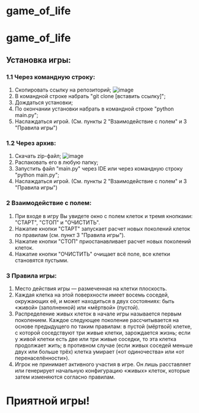 # game_of_life
# game_of_life
## Установка игры:

### 1.1 Через командную строку:

1) Скопировать ссылку на репозиторий;
![image](https://user-images.githubusercontent.com/113696995/206867588-e525501f-52b5-431a-87cd-2fe2d35a56e1.png)
2) В командной строке набрать "git clone [вставить ссылку]";
3) Дождаться установки;
4) По окончании установки набрать в командной строке "python main.py";
5) Наслаждаться игрой. (См. пункты 2 "Взаимодействие с полем" и 3 "Правила игры") 

### 1.2 Через архив:
1) Скачать zip-файл;
![image](https://user-images.githubusercontent.com/113696995/206867567-0a261607-693f-4b38-90b3-e82e7a65aee3.png)
2) Распаковать его в любую папку;
3) Запустить файл "main.py" через IDE или через командную строку "python main.py";
4) Наслаждаться игрой. (См. пункты 2 "Взаимодействие с полем" и 3 "Правила игры") 

### 2 Взаимодействие с полем:
1) При входе в игру Вы увидете окно с полем клеток и тремя кнопками: "СТАРТ", "СТОП" и "ОЧИСТИТЬ".
2)  Нажатие кнопки "СТАРТ" запускает расчет новых поколений клеток по правилам (см. пункт 3 "Правила игры").
3)  Нажатие кнопки "СТОП" приостанавливает расчет новых поколений клеток.
4)  Нажатие кнопки "ОЧИСТИТЬ" очищает всё поле, все клетки становятся пустыми.

### 3 Правила игры:
1) Место действия игры — размеченная на клетки плоскость.
2) Каждая клетка на этой поверхности имеет восемь соседей, окружающих её, и может находиться в двух состояниях: быть «живой» (заполненной) или «мёртвой» (пустой).
3) Распределение живых клеток в начале игры называется первым поколением. Каждое следующее поколение рассчитывается на основе предыдущего по таким правилам: 
в пустой (мёртвой) клетке, с которой соседствуют три живые клетки, зарождается жизнь;
если у живой клетки есть две или три живые соседки, то эта клетка продолжает жить; 
в противном случае (если живых соседей меньше двух или больше трёх) клетка умирает («от одиночества» или «от перенаселённости»).
4) Игрок не принимает активного участия в игре. Он лишь расставляет или генерирует начальную конфигурацию «живых» клеток, которые затем изменяются согласно правилам. 

# Приятной игры!
